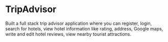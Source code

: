 # TripAdvisor
Built a full stack trip advisor application where you can register, login, search for hotels, view hotel information like rating, address, Google maps, write and edit hotel reviews, view nearby tourist attractions.
